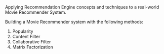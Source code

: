 Applying Recommendation Engine concepts and techniques to a real-world Movie Recommender System.

Building a Movie Recommender system with the following methods:

1. Popularity
2. Content Filter
3. Collaborative Filter
4. Matrix Factorization
